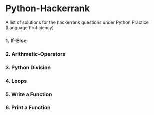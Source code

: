 # Python-Hackerrank
A list of solutions for the hackerrank questions under Python Practice (Language Proficiency)
### 1. If-Else  
### 2. Arithmetic-Operators  
### 3. Python Division  
### 4. Loops
### 5. Write a Function  
### 6. Print a Function
